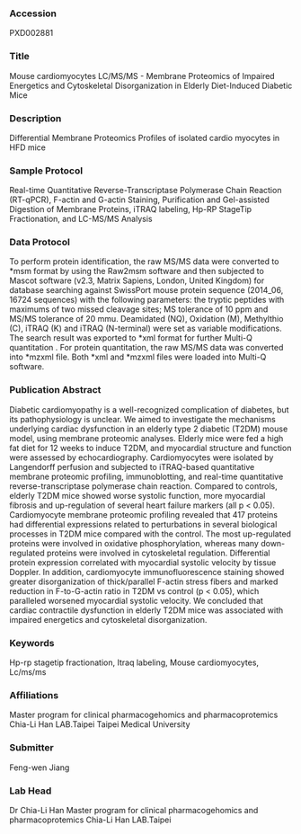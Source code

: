 ### Accession
PXD002881

### Title
Mouse cardiomyocytes LC/MS/MS -  Membrane Proteomics of Impaired Energetics and Cytoskeletal Disorganization in Elderly Diet-Induced Diabetic Mice

### Description
Differential Membrane Proteomics Profiles of isolated cardio myocytes in HFD mice

### Sample Protocol
Real-time Quantitative Reverse-Transcriptase Polymerase Chain Reaction (RT-qPCR), F-actin and G-actin Staining, Purification and Gel-assisted Digestion of Membrane Proteins, iTRAQ labeling, Hp-RP StageTip Fractionation, and LC-MS/MS Analysis

### Data Protocol
To perform protein identification, the raw MS/MS data were converted to *msm format by using the Raw2msm software and then subjected to Mascot software (v2.3, Matrix Sapiens, London, United Kingdom) for database searching against SwissPort mouse protein sequence (2014_06, 16724 sequences) with the following parameters: the tryptic peptides with maximums of two missed cleavage sites; MS tolerance of 10 ppm and MS/MS tolerance of 20 mmu. Deamidated (NQ), Oxidation (M), Methylthio (C), iTRAQ (K) and iTRAQ (N-terminal) were set as variable modifications. The search result was exported to *xml format for further Multi-Q quantitation . For protein quantitation, the raw MS/MS data was converted into *mzxml file. Both *xml and *mzxml files were loaded into Multi-Q software.

### Publication Abstract
Diabetic cardiomyopathy is a well-recognized complication of diabetes, but its pathophysiology is unclear. We aimed to investigate the mechanisms underlying cardiac dysfunction in an elderly type 2 diabetic (T2DM) mouse model, using membrane proteomic analyses. Elderly mice were fed a high fat diet for 12 weeks to induce T2DM, and myocardial structure and function were assessed by echocardiography. Cardiomyocytes were isolated by Langendorff perfusion and subjected to iTRAQ-based quantitative membrane proteomic profiling, immunoblotting, and real-time quantitative reverse-transcriptase polymerase chain reaction. Compared to controls, elderly T2DM mice showed worse systolic function, more myocardial fibrosis and up-regulation of several heart failure markers (all p &lt; 0.05). Cardiomyocyte membrane proteomic profiling revealed that 417 proteins had differential expressions related to perturbations in several biological processes in T2DM mice compared with the control. The most up-regulated proteins were involved in oxidative phosphorylation, whereas many down-regulated proteins were involved in cytoskeletal regulation. Differential protein expression correlated with myocardial systolic velocity by tissue Doppler. In addition, cardiomyocyte immunofluorescence staining showed greater disorganization of thick/parallel F-actin stress fibers and marked reduction in F-to-G-actin ratio in T2DM vs control (p &lt; 0.05), which paralleled worsened myocardial systolic velocity. We concluded that cardiac contractile dysfunction in elderly T2DM mice was associated with impaired energetics and cytoskeletal disorganization.

### Keywords
Hp-rp stagetip fractionation, Itraq labeling, Mouse cardiomyocytes, Lc/ms/ms

### Affiliations
Master program for clinical pharmacogehomics and pharmacoprotemics   Chia-Li Han LAB.Taipei
Taipei Medical University

### Submitter
Feng-wen Jiang 

### Lab Head
Dr Chia-Li Han
Master program for clinical pharmacogehomics and pharmacoprotemics   Chia-Li Han LAB.Taipei


